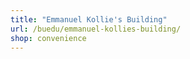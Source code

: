 ```yaml
---
title: "Emmanuel Kollie's Building"
url: /buedu/emmanuel-kollies-building/
shop: convenience
---
```

